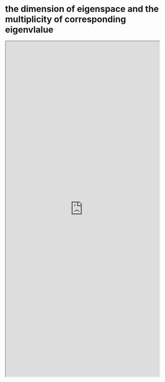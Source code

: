 # the dimension of eigenspace and the multiplicity of corresponding eigenvlalue

<!--more-->
<iframe src="https://linn-guo.github.io/pdf/dimension_eigenspace.pdf" height="1100px" width="100%"></iframe>


